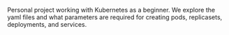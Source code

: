 Personal project working with Kubernetes as a beginner. We explore the yaml files and what parameters are required for creating pods, replicasets, deployments, and services. 

